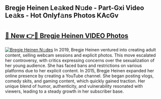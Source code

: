 ## Bregje Heinen Le𝚊ked N𝚞de - Part-Gxi Video Le𝚊ks - Hot Onlyf𝚊ns Photos KAcGv

# <h2><a href="http://ab28308.deff.icu/?id=Bregje+Heinen">🔗 New 👉🔴 Bregje Heinen VIDEO Photos</a></h2>

[![Bregje Heinen N𝚞des](https://i.imgur.com/rIISA9y.gif)](http://ab28308.deff.icu/?id=Bregje+Heinen)
In 2019, Bregje Heinen ventured into creating adult content, selling webcam sessions and explicit photos. This move escalated her controversy, with critics expressing concerns over the sexualization of her young audience. She has faced bans and restrictions on various platforms due to her explicit content. In 2015, Bregje Heinen expanded her online presence by creating a YouTube channel. She began posting vlogs, comedy skits, and gaming content, which quickly gained traction. Her unique blend of humor, authenticity, and vulnerability resonated with viewers, leading to a steady growth in her subscriber base.
